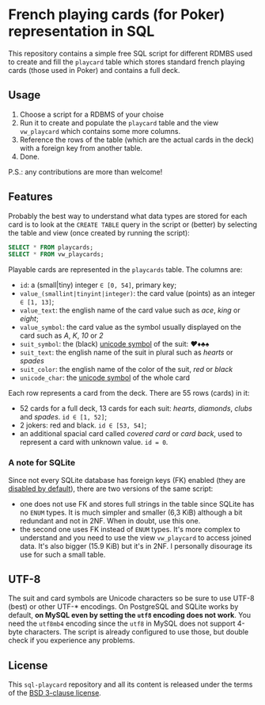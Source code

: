 French playing cards (for Poker) representation in SQL
===============================================================================

This repository contains a simple free SQL script for different RDMBS used
to create and fill the `playcard` table which stores standard french playing 
cards (those used in Poker) and contains a full deck.


Usage
---------------------------------------

1. Choose a script for a RDBMS of your choise
2. Run it to create and populate the `playcard` table and the view
   `vw_playcard` which contains some more columns.
3. Reference the rows of the table (which are the actual cards in the deck) 
   with a foreign key from another table.
4. Done.

P.S.: any contributions are more than welcome!


Features
---------------------------------------

Probably the best way to understand what data types are stored for each card
is to look at the `CREATE TABLE` query in the script or (better) by selecting 
the table and view (once created by running the script):

```sql
SELECT * FROM playcards;
SELECT * FROM vw_playcards;
```

Playable cards are represented in the `playcards` table. The columns are:

- `id`: a (small|tiny) integer `∈ [0, 54]`, primary key;
- `value_(smallint|tinyint|integer)`: the card value (points) as an integer 
  `∈ [1, 13]`;
- `value_text`: the english name of the card value such as _ace_, _king_ or 
  _eight_;
- `value_symbol`: the card value as the symbol usually displayed on the card 
  such as _A_, _K_, _10_ or _2_
- `suit_symbol`: the (black) [unicode symbol](https://en.wikipedia.org/wiki/Playing_cards_in_Unicode) of the suit: _♥♦♣♠_
- `suit_text`: the english name of the suit in plural such as _hearts_ or 
  _spades_
- `suit_color`: the english name of the color of the suit, _red_ or _black_
- `unicode_char`: the 
  [unicode symbol](https://en.wikipedia.org/wiki/Playing_cards_in_Unicode)
  of the whole card

Each row represents a card from the deck. There are 55 rows (cards) in it:

- 52 cards for a full deck, 13 cards for each suit: _hearts_, _diamonds_, 
  _clubs_ and _spades_. `id ∈ [1, 52]`;
- 2 jokers: red and black. `id ∈ [53, 54]`;
- an additional spacial card called _covered card_ or _card back_, used to 
  represent a card with unknown value. `id = 0`.


### A note for SQLite

Since not every SQLite database has foreign keys (FK) enabled (they are 
[disabled by default](https://www.sqlite.org/foreignkeys.html)), there are two
versions of the same script:

- one does not use FK and stores full strings in the table since SQLite has no
  `ENUM` types. It is much simpler and smaller (6,3 KiB) although a bit 
  redundant and not in 2NF. When in doubt, use this one.
- the second one uses FK instead of `ENUM` types. It's more complex to 
  understand and you need to use the view `vw_playcard` to access joined data.
  It's also bigger (15.9 KiB) but it's in 2NF. I personally disourage its use
  for such a small table.


UTF-8
---------------------------------------

The suit and card symbols are Unicode characters so be sure to use UTF-8 (best)
or other UTF-* encodings. On PostgreSQL and SQLite works by default, **on MySQL
even by setting the `utf8` encoding does not work**. You need the `utf8mb4` 
encoding since the `utf8` in MySQL does not support 4-byte characters. The 
script is already configured to use those, but double check if you experience 
any problems.


License
---------------------------------------

This `sql-playcard` repository and all its content is released under the 
terms of the [BSD 3-clause license](LICENSE.md).
